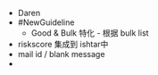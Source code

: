 - Daren
- #NewGuideline
	- Good & Bulk 特化 - 根据 bulk list
- riskscore 集成到 ishtar中
- mail id / blank message
-
